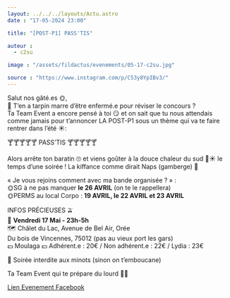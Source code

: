 ```yaml
---
layout: ../../../layouts/Actu.astro
date : "17-05-2024 23:00"

title: "[POST-P1] PASS'TIS"

auteur :
  - c2su

image : "/assets/fildactus/evenements/05-17-c2su.jpg"

source : "https://www.instagram.com/p/C53y8YpIBv3/"
---
```


Salut nos gâté.es 🌞,  
🥱 T’en a tarpin marre d’être enfermé.e pour réviser le concours ?  
Ta Team Event a encore pensé à toi 😏 et on sait que tu nous attendais comme jamais pour t’annoncer LA POST-P1 sous un thème qui va te faire rentrer dans l’été ☀️:

🍸🍸🍸🍸🍸 PASS’TIS 🍸🍸🍸🍸🍸

Alors arrête ton baratin 🙄 et viens goûter à la douce chaleur du sud 🤤☀️ le temps d’une soirée ! La kiffance comme dirait Naps (gamberge) 👀

« Je vous rejoins comment avec ma bande organisée ? » :  
🌞SG à ne pas manquer __le 26 AVRIL__ (on te le rappellera)  
🌞PERMS au local Corpo : __19 AVRIL, le 22 AVRIL et 23 AVRIL__

INFOS PRÉCIEUSES 🫒  
🌊 __Vendredi 17 Mai - 23h-5h__  
🗺️ Châlet du Lac, Avenue de Bel Air, Orée  
Du bois de Vincennes, 75012 (pas au vieux port les gars)  
💵 Moulaga 💵 Adhérent.e : 20€ / Non adhérent.e : 22€ / Lydia : 23€

🍼 Soirée interdite aux minots (sinon on t’emboucane)

Ta Team Event qui te prépare du lourd 🐍🌼

[Lien Evenement Facebook](https://www.facebook.com/events/fr/post-p1-passtis/811262137484750/)